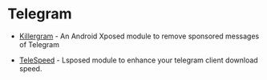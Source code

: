 # Telegram

-   [Killergram](https://github.com/Xposed-Modules-Repo/com.shatyuka.killergram) - An Android Xposed module to remove sponsored messages of Telegram

-   [TeleSpeed](https://github.com/Xposed-Modules-Repo/io.github.tehcneko.telespeed/) - Lsposed module to enhance your telegram client download speed.
